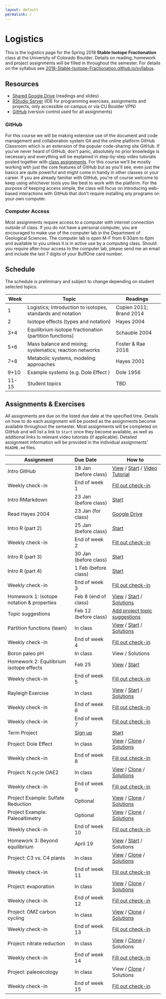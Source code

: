 ```yaml
---
layout: default
permalink: /
---
```


# Logistics

This is the logistics page for the Spring 2018 **Stable Isotope Fractionation** class at the University of Colorado Boulder. Details on reading, homework and project assignments will be filled in throughout the semester. For details on the syllabus see [2018-Stable-Isotope-Fractionation.github.io/syllabus](https://2018-Stable-Isotope-Fractionation.github.io/syllabus).

## Resources

 - [Shared Google Drive](https://goo.gl/yYxMR1) (readings and slides)
 - [RStudio Server](moab.colorado.edu:8787) (IDE for programming exercises, assignments and projects, only accessible on campus or via CU Boulder VPN)
 - [GitHub](https://github.com/) (version control used for all assignments)

### GitHub

For this course we will be making extensive use of the document and code management and collaboration system Git and the online platform GitHub Classroom which is an extension of the popular code-sharing site GitHub. If you've never heard of GitHub, don't panic, absolutely no prior knowledge is necessary and everything will be explained in step-by-step video tutorials posted together with [class assignments](https://2018-Stable-Isotope-Fractionation.github.io/schedule/#assignments). For this course we'll be mostly working with just the core features of GitHub but as you'll see, even just the basics are quite powerful and might come in handy in other classes or your career. If you are already familiar with GitHub, you're of course welcome to keep using whichever tools you like best to work with the platform. For the purpose of keeping access simple, the class will focus on introducing web-based interactions with GitHub that don't require installing any programs on your own computer.

### Computer Access

Most assignments require access to a computer with internet connection outside of class. If you do not have a personal computer, you are encouraged to make use of the computer lab in the Department of Geological Sciences. The computer lab is open M-F from 6:30am to 6pm and available to you unless it is in active use by a computing class. Should you require after-hour access to the computer lab, please send me an email and include the last 7 digits of your BuffOne card number.

## Schedule

The schedule is preliminary and subject to change depending on student selected topics.

Week  | Topic                                                       | Readings
------|-------------------------------------------------------------|------------------------
1     | Logistics; Introduction to isotopes, standards and notation | Coplen 2011; Brand 2014
2     | Isotope effects (types and notation)                        | Hayes 2004
3+4   | Equilibrium isotope fractionation (partition functions)     | Schauble 2004
5+6   | Mass balance and mixing; systematics; reaction networks     | Foster & Rae 2016
7+8   | Metabolic systems, modeling approaches                      | Hayes 2001
9+10  | Example systems (e.g. Dole Effect )                         | Dole 1956
11-15 | Student topics                                              | TBD

## Assignments & Exercises

All assignments are due on the listed due date at the specified time. Details on how to do each assignment will be posted as the assignments become available throughout the semester. Most assignments will be completed on GitHub and will list a link to `Start` once they become available, as well as additional links to relevant video tutorials (if applicable). Detailed assignment information will be provided in the individual assignments' `README.md` files.


| Assignment                                | Due Date                         | How to                                                                                                                            |
|-------------------------------------------|:---------------------------------|-----------------------------------------------------------------------------------------------------------------------------------|
| Intro GitHub                              | 18 Jan (before class)            | [View](https://goo.gl/U7gpP5) / [Start](https://classroom.github.com/a/wAvQp94F) / [Video Tutorial](https://youtu.be/bRkpm1LTpkY) |
| Weekly check-in                           | End of week 1                    | [Fill out check-in](https://goo.gl/forms/HRXTCgUi8AwLEMRr1)                                                                       |
| Intro RMarkdown                           | 23 Jan (before class)            | [Start](https://classroom.github.com/a/2u8l1Z_E)                                                                                  |
| Read Hayes 2004                           | 23 Jan (for class)               | [Google Drive](https://goo.gl/yYxMR1)                                                                                             |
| Intro R (part 2)                          | 25 Jan (before class)            | [Start](https://classroom.github.com/a/fO619WiO)                                                                                  |
| Weekly check-in                           | End of week 2                    | [Fill out check-in](https://goo.gl/forms/dlvbqVdMwBC9Pfyv1)                                                                       |
| Intro R (part 3)                          | 30 Jan (before class)            | [Start](https://classroom.github.com/a/Xpt8I_bV)                                                                                  |
| Intro R (part 4)                          | 1 Feb (before class)             | [Start](https://classroom.github.com/a/ilcAWDFw)                                                                                  |
| Weekly check-in                           | End of week 3                    | [Fill out check-in](https://goo.gl/forms/ZnNruk9K5vUvLa802)                                                                       |
| Homework 1: Isotope notation & properties | Feb 8 (end of class)             | [View](https://goo.gl/oA8xk4) / [Start](https://classroom.github.com/a/vXT7DF9e) / [Solutions](https://goo.gl/pe8z1e)             |
| Topic suggestions                         | Feb 12 (before class)            | [Add project topic suggestions](https://goo.gl/qhfGYh)                                                                            |
| Partition functions (team)                | In class                         | [View](https://goo.gl/eiXDb3) / [Start](https://classroom.github.com/g/VnYn3Zv1) / [Solutions](https://goo.gl/48fQ2s)             |
| Weekly check-in                           | End of week 4                    | [Fill out check-in](https://goo.gl/forms/DpMJ29yBCRpExOLj2)                                                                       |
| Boron paleo pH                            | In class                         | View / Solutions                                                                                                                  |
| Homework 2: Equilibrium isotope effects   | Feb 25                           | [View](https://goo.gl/fpXf7p) / [Start](https://classroom.github.com/a/KbNzai1M)                                                  |
| Weekly check-in                           | End of week 5                    | [Fill out check-in](https://goo.gl/forms/F2xC1QXJfUW4Jt9m2)                                                                       |
| Rayleigh Exercise                         | In class                         | [View](https://goo.gl/NFPnRT) / [Start](https://classroom.github.com/a/rr0l0l-V) / [Solutions](https://goo.gl/Fq9QZd)             |
| Weekly check-in                           | End of week 6                    | [Fill out check-in](https://goo.gl/forms/1vrfugBBX2MTGros1)                                                                       |
| Weekly check-in                           | End of week 7                    | [Fill out check-in](https://goo.gl/forms/Y7OKE68nvIznQHhJ3)                                                                       |
| Term Project                              | [Sign up](https://goo.gl/qhfGYh) | [Start](https://classroom.github.com/a/0xDO8UM1)                                                                                  |
| Project: Dole Effect                      | In class                         | [View](https://goo.gl/YRExVL) / [Clone](https://goo.gl/NCcZ5T) / [Solutions](https://goo.gl/LgbzSB)                               |
| Weekly check-in                           | End of week 8                    | [Fill out check-in](https://goo.gl/forms/wq5nUjln7vgNiJPf1)                                                                       |
| Project: N cycle OAE2                     | In class                         | [View](https://goo.gl/kKJYN8) / [Clone](https://goo.gl/vyC1cN) / [Solutions](https://goo.gl/aQuUrZ)                               |
| Weekly check-in                           | End of week 9                    | [Fill out check-in](https://goo.gl/forms/JmUoJtCV8yFW0Se52)                                                                       |
| Project Example: Sulfate Reduction        | Optional                         | [View](https://goo.gl/rFz8GQ) / [Clone](https://goo.gl/xDP25c) / [Solutions](https://goo.gl/NKcCsr)                               |
| Project Example: Paleoaltimetry           | Optional                         | [View](https://goo.gl/X5dsyR) / [Clone](https://goo.gl/zc9Z39) / [Solutions](https://goo.gl/ULM2A3)                               |
| Weekly check-in                           | End of week 10                   | [Fill out check-in](https://goo.gl/forms/bnjEEFRjGoZLBSjv2)                                                                       |
| Homework 3: Beyond equilibrium            | April 19                         | [View](https://goo.gl/DgV4db) / [Start](https://classroom.github.com/a/dBWXZBgH) / Solutions                                      |
| Project: C3 vs. C4 plants                 | In class                         | [View](https://goo.gl/8B4HAP) / [Clone](https://goo.gl/W5nP7t) / [Solutions](https://goo.gl/SMmH9R)                               |
| Weekly check-in                           | End of week 11                   | [Fill out check-in](https://goo.gl/forms/4WQdwD6Ro5Bv4aK33)                                                                       |
| Project: evaporation                      | In class                         | [View](https://goo.gl/mLWuNm) / [Clone](https://goo.gl/b7pKkz) / [Solutions](https://goo.gl/zyo8ce)                               |
| Weekly check-in                           | End of week 12                   | [Fill out check-in](https://goo.gl/forms/fyzsDp3w4WgAGHQg1)                                                                       |
| Project: OMZ carbon cycling               | In class                         | [View](https://goo.gl/gi8NnY) / [Clone](https://goo.gl/ctSqWs) / [Solutions](https://goo.gl/fZysCp)                               |
| Weekly check-in                           | End of week 13                   | [Fill out check-in](https://goo.gl/forms/cbqZ7TjjINPPQo343)                                                                       |
| Project: nitrate reduction                | In class                         | [View](https://goo.gl/dAqW91) / [Clone](https://goo.gl/Lsv4rc) / Solutions                                                        |
| Weekly check-in                           | End of week 14                   | [Fill out check-in](https://goo.gl/forms/7qcwQdAkkuoyRxWz1)                                                                       |
| Project: paleoecology                     | In class                         | View / [Clone](https://goo.gl/JomRdL) / Solutions                                                                                 |
| Weekly check-in                           | End of week 15                   | [Fill out check-in](https://goo.gl/forms/OLwGFKasPxRGwWtr2)                                                                       |
